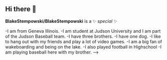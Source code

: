 ## Hi there 👋


**BlakeStempowski/BlakeStempowski** is a ✨ _special_ ✨

-I am from Geneva Illinois. 
-I am student at Judson University and I am part of the Judson Baseball team. 
-I have three brothers. 
-I have one dog.
-I like to hang out with my friends and play a lot of video games.
-I am a big fan of wakeboarding and being on the lake.
-I also played football in Highschool
-I am playing baseball here with my brother.
-->
